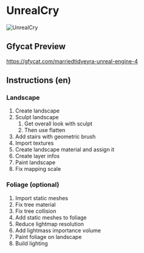# UnrealCry
![UnrealCry](https://user-images.githubusercontent.com/6082364/65853291-fd555080-e326-11e9-88b2-309d47d145c8.png)

## Gfycat Preview
https://gfycat.com/marriedtidyeyra-unreal-engine-4

## Instructions (en)

### Landscape
1. Create landscape
1. Sculpt landscape
    1. Get overall look with sculpt
    1. Then use flatten
1. Add stairs with geometric brush
1. Import textures
1. Create landscape material and assign it
1. Create layer infos
1. Paint landscape
1. Fix mapping scale

### Foliage (optional)
1. Import static meshes
1. Fix tree material
1. Fix tree collision
1. Add static meshes to foliage
1. Reduce lightmap resolution
1. Add lightmass importance volume
1. Paint foliage on landscape
1. Build lighting
